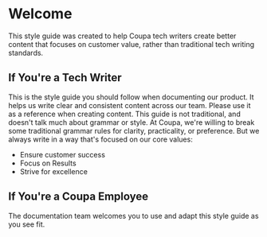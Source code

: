 # Welcome #
This style guide was created to help Coupa tech writers create better content that focuses on customer value, rather than traditional tech writing standards. 
## If You're a Tech Writer ##
This is the style guide you should follow when documenting our product. It helps us write clear and consistent content across our team. Please use it as a reference when creating content.
This guide is not traditional, and doesn't talk much about grammar or style. At Coupa, we're willing to break some traditional grammar rules for clarity, practicality, or preference. But we always write in a way that's focused on our core values:
* Ensure customer success
* Focus on Results
* Strive for excellence
## If You're a Coupa Employee ##
The documentation team welcomes you to use and adapt this style guide as you see fit. 
